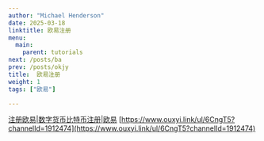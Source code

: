 ```yaml
---
author: "Michael Henderson"
date: 2025-03-18
linktitle: 欧易注册
menu:
  main:
    parent: tutorials
next: /posts/ba
prev: /posts/okjy
title:  欧易注册
weight: 1
tags: ["欧易"]

---
```

[注册欧易|数字货币比特币注册|欧易](https://www.ouxyi.link/ul/6CngT5?channelId=1912474)
[https://www.ouxyi.link/ul/6CngT5?channelId=1912474](https://www.ouxyi.link/ul/6CngT5?channelId=1912474)